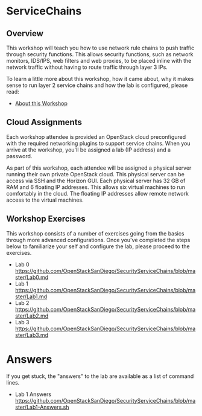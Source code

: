 # ServiceChains

## Overview

This workshop will teach you how to use network rule chains to push traffic through security functions. This allows security functions, such as network monitors, IDS/IPS, web filters and web proxies, to be placed inline with the network traffic without having to route traffic through layer 3 IPs.

To learn a little more about this workshop, how it came about, why it makes sense to run layer 2 service chains and how the lab is configured, please read:

* [About this Workshop](../blob/master/AboutThisWorkshop.md)

## Cloud Assignments

Each workshop attendee is provided an OpenStack cloud preconfigured with the required networking plugins to support service chains. When you arrive at the workshop, you'll be assigned a lab (IP address) and a password.

As part of this workshop, each attendee will be assigned a physical server running their own private OpenStack cloud. This physical server can be access via SSH and the Horizon GUI. Each physical server has 32 GB of RAM and 6 floating IP addresses. This allows six virtual machines to run comfortably in the cloud. The floating IP addresses allow remote network access to the virtual machines.

## Workshop Exercises

This workshop consists of a number of exercises going from the basics through more advanced configurations. Once you've completed the steps below to familiarize your self and configure the lab, please proceed to the exercises.

* Lab 0 https://github.com/OpenStackSanDiego/SecurityServiceChains/blob/master/Lab0.md
* Lab 1 https://github.com/OpenStackSanDiego/SecurityServiceChains/blob/master/Lab1.md
* Lab 2 https://github.com/OpenStackSanDiego/SecurityServiceChains/blob/master/Lab2.md
* Lab 3 https://github.com/OpenStackSanDiego/SecurityServiceChains/blob/master/Lab3.md

# Answers

If you get stuck, the "answers" to the lab are available as a list of command lines.

* Lab 1 Answers https://github.com/OpenStackSanDiego/SecurityServiceChains/blob/master/Lab1-Answers.sh


